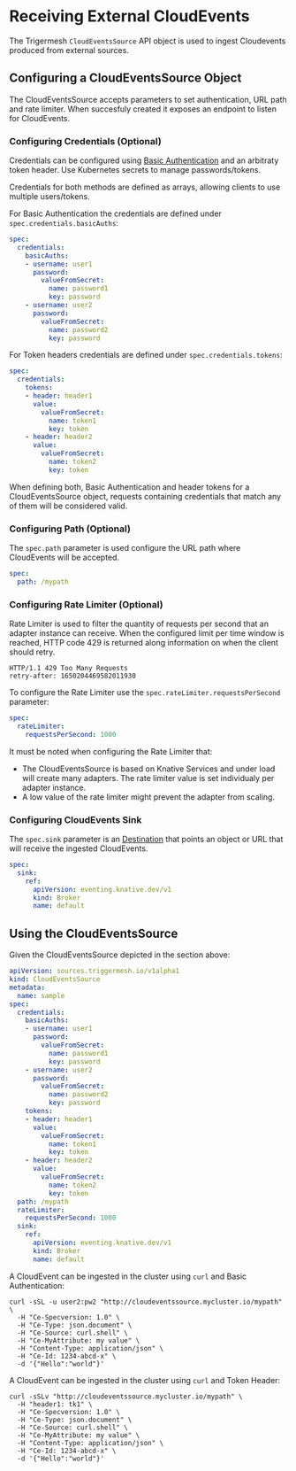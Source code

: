 # Receiving External CloudEvents

The Trigermesh `CloudEventsSource` API object is used to ingest Cloudevents produced from external sources.

## Configuring a CloudEventsSource Object

The CloudEventsSource accepts parameters to set authentication, URL path and rate limiter. When succesfuly created it exposes an endpoint to listen for CloudEvents.

### Configuring Credentials (Optional)

Credentials can be configured using [Basic Authentication](https://datatracker.ietf.org/doc/html/rfc2617) and an arbitraty token header. Use Kubernetes secrets to manage passwords/tokens.

Credentials for both methods are defined as arrays, allowing clients to use multiple users/tokens.

For Basic Authentication the credentials are defined under `spec.credentials.basicAuths`:

```yaml
spec:
  credentials:
    basicAuths:
    - username: user1
      password:
        valueFromSecret:
          name: password1
          key: password
    - username: user2
      password:
        valueFromSecret:
          name: password2
          key: password
```

For Token headers credentials are defined under `spec.credentials.tokens`:

```yaml
spec:
  credentials:
    tokens:
    - header: header1
      value:
        valueFromSecret:
          name: token1
          key: token
    - header: header2
      value:
        valueFromSecret:
          name: token2
          key: token
```

When defining both, Basic Authentication and header tokens for a CloudEventsSource object, requests containing credentials that match any of them will be considered valid.

### Configuring Path (Optional)

The `spec.path` parameter is used configure the URL path where CloudEvents will be accepted.

```yaml
spec:
  path: /mypath
```

### Configuring Rate Limiter (Optional)

Rate Limiter is used to filter the quantity of requests per second that an adapter instance can receive. When the configured limit per time window is reached, HTTP code 429 is returned along information on when the client should retry.

```console
HTTP/1.1 429 Too Many Requests
retry-after: 1650204469582011930
```

To configure the Rate Limiter use the `spec.rateLimiter.requestsPerSecond` parameter:

```yaml
spec:
  rateLimiter:
    requestsPerSecond: 1000
```

It must be noted when configuring the Rate Limiter that:

- The CloudEventsSource is based on Knative Services and under load will create many adapters. The rate limiter value is set individualy per adapter instance.
- A low value of the rate limiter might prevent the adapter from scaling.

### Configuring CloudEvents Sink

The `spec.sink` parameter is an [Destination](https://pkg.go.dev/knative.dev/pkg/apis/duck/v1#Destination)  that points an object or URL that will receive the ingested CloudEvents.

```yaml
spec:
  sink:
    ref:
      apiVersion: eventing.knative.dev/v1
      kind: Broker
      name: default
```

## Using the CloudEventsSource

Given the CloudEventsSource depicted in the section above:

```yaml
apiVersion: sources.triggermesh.io/v1alpha1
kind: CloudEventsSource
metadata:
  name: sample
spec:
  credentials:
    basicAuths:
    - username: user1
      password:
        valueFromSecret:
          name: password1
          key: password
    - username: user2
      password:
        valueFromSecret:
          name: password2
          key: password
    tokens:
    - header: header1
      value:
        valueFromSecret:
          name: token1
          key: token
    - header: header2
      value:
        valueFromSecret:
          name: token2
          key: token
  path: /mypath
  rateLimiter:
    requestsPerSecond: 1000
  sink:
    ref:
      apiVersion: eventing.knative.dev/v1
      kind: Broker
      name: default
```

A CloudEvent can be ingested in the cluster using `curl` and Basic Authentication:

```console
curl -sSL -u user2:pw2 "http://cloudeventssource.mycluster.io/mypath" \
  -H "Ce-Specversion: 1.0" \
  -H "Ce-Type: json.document" \
  -H "Ce-Source: curl.shell" \
  -H "Ce-MyAttribute: my value" \
  -H "Content-Type: application/json" \
  -H "Ce-Id: 1234-abcd-x" \
  -d '{"Hello":"world"}'
```

A CloudEvent can be ingested in the cluster using `curl` and Token Header:

```console
curl -sSLv "http://cloudeventssource.mycluster.io/mypath" \
  -H "header1: tk1" \
  -H "Ce-Specversion: 1.0" \
  -H "Ce-Type: json.document" \
  -H "Ce-Source: curl.shell" \
  -H "Ce-MyAttribute: my value" \
  -H "Content-Type: application/json" \
  -H "Ce-Id: 1234-abcd-x" \
  -d '{"Hello":"world"}'
```
